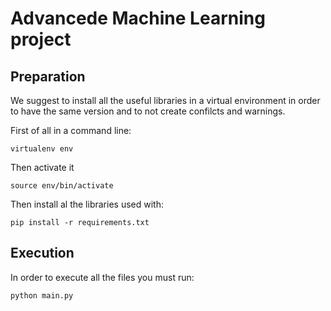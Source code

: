# Advancede Machine Learning project

## Preparation

We suggest to install all the useful libraries in a virtual environment in order to have the same version and to not create confilcts and warnings.

First of all in a command line:

`virtualenv env`

Then activate it

`source env/bin/activate`

Then install al the libraries used with:

`pip install -r requirements.txt`

## Execution

In order to execute all the files you must run:

`python main.py`